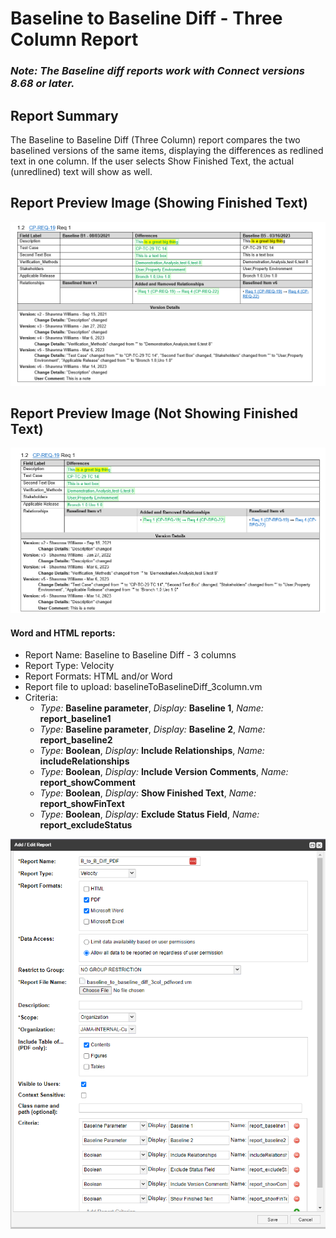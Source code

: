 # Baseline to Baseline Diff - Three Column Report

### *Note: The Baseline diff reports work with Connect versions 8.68 or later.*

## Report Summary
The Baseline to Baseline Diff (Three Column) report compares the two baselined versions of the same items, displaying the differences as redlined text in one column. If the user selects Show Finished Text, the actual (unredlined) text will show as well.

## Report Preview Image (Showing Finished Text)
![Baseline to Baseline Diff - 3 column](https://github.com/jamasoftware-ps/Community-Reports/blob/master/Baseline%20Reports/Baseline%20to%20Baseline%20Diff%20Report/BaselineToBaselineDiffThreeColPreview.png)

## Report Preview Image (Not Showing Finished Text)
![Baseline to Baseline Diff - 3 column](https://github.com/jamasoftware-ps/Community-Reports/blob/master/Baseline%20Reports/Baseline%20to%20Baseline%20Diff%20Report/doNotShowFinishedTextPreview.png)


#### Word and HTML reports:
- Report Name: Baseline to Baseline Diff - 3 columns
- Report Type: Velocity
- Report Formats: HTML and/or Word
- Report file to upload: baselineToBaselineDiff_3column.vm
- Criteria:
  - *Type:* **Baseline parameter**, *Display:* **Baseline 1**, *Name:* **report_baseline1**
  - *Type:* **Baseline parameter**, *Display:* **Baseline 2**, *Name:* **report_baseline2**
  - *Type:* **Boolean**, *Display:* **Include Relationships**, *Name:* **includeRelationships**
  - *Type:* **Boolean**, *Display:* **Include Version Comments**, *Name:* **report_showComment**
  - *Type:* **Boolean**, *Display:* **Show Finished Text**, *Name:* **report_showFinText**
  - *Type:* **Boolean**, *Display:* **Exclude Status Field**, *Name:* **report_excludeStatus**

![Report Configuration](https://github.com/jamasoftware-ps/Community-Reports/blob/master/Baseline%20Reports/Baseline%20to%20Baseline%20Diff%20Report/BaselineToBaselineDiffThreeColsConfig.png)
